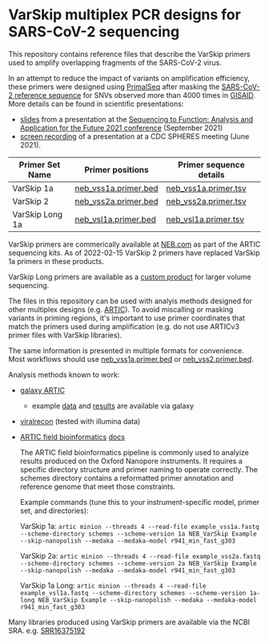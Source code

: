 # VarSkip multiplex PCR designs for SARS-CoV-2 sequencing

This repository contains reference files that describe the VarSkip primers used to amplify overlapping fragments of the SARS-CoV-2 virus.

In an attempt to reduce the impact of variants on amplification efficiency, these primers were designed using [PrimalSeq][1] after masking the [SARS-CoV-2 reference sequence][2] for SNVs observed more than 4000 times in [GISAID][3].
More details can be found in scientific presentations:
 -  [slides](https://slides.com/bwlang/varskip-sequencing-sfaf-2021-09-28) from a presentation at the [Sequencing to Function: Analysis and Application for the Future 2021 conference](http://sfafmeeting.org/index.html) (September 2021) 
 -  [screen recording](https://www.youtube.com/watch?v=4T6BF6F3-9w&t=2339s) of a presentation at a CDC SPHERES meeting (June 2021).

|Primer Set Name|Primer positions|Primer sequence details|
|-------------|---------------------------|-----|
|VarSkip 1a | [neb_vss1a.primer.bed](https://github.com/nebiolabs/VarSkip/blob/main/neb_vsl1a.primer.bed) |[neb_vss1a.primer.tsv](https://github.com/nebiolabs/VarSkip/blob/main/neb_vsl1a.primer.tsv)|
|VarSkip 2 | [neb_vss2a.primer.bed](https://github.com/nebiolabs/VarSkip/blob/main/neb_vss2a.primer.bed) |[neb_vss2a.primer.tsv](https://github.com/nebiolabs/VarSkip/blob/main/neb_vss2a.primer.tsv)|
|VarSkip Long 1a|[neb_vsl1a.primer.bed](https://github.com/nebiolabs/VarSkip/blob/main/neb_vsl1a.primer.bed) |[neb_vsl1a.primer.tsv](https://github.com/nebiolabs/VarSkip/blob/main/neb_vsl1a.primer.tsv)|

VarSkip primers are commerically available at [NEB.com](https://www.neb.com/applications/ngs-sample-prep-and-target-enrichment/nebnext-artic-products-for-sars-cov-2-sequencing) as part of the ARTIC sequencing kits.
As of 2022-02-15 VarSkip 2 primers have replaced VarSkip 1a primers in these products.

VarSkip Long primers are available as a [custom product](https://www.neb.com/customized-solutions/contact-us) for larger volume sequencing. 

The files in this repository can be used with analyis methods designed for other multiplex designs (e.g. [ARTIC](https://artic.network/ncov-2019)). To avoid miscalling or masking variants in priming regions, it's important to use primer coordinates that match the primers used during amplification (e.g. do not use ARTICv3 primer files with VarSkip libraries).

The same information is presented in multiple formats for convenience. Most workflows should use [neb_vss1a.primer.bed](https://github.com/nebiolabs/VarSkip/blob/main/neb_vss1a.primer.bed) or [neb_vss2.primer.bed](https://github.com/nebiolabs/VarSkip/blob/main/neb_vss2.primer.bed).  

Analysis methods known to work:
 - [galaxy ARTIC](https://usegalaxy.eu/u/sars-cov2-bot/w/covid-19-variation-analysis-on-artic-pe-data-3)
   - example [data](https://usegalaxy.eu/u/brad_langhorst/h/varskip-short-test-data) and [results](https://usegalaxy.eu/u/brad_langhorst/h/varskip-example-data---ivar-workflow-results) are available via galaxy
 - [viralrecon](https://nf-co.re/viralrecon) (tested with illumina data)
 - [ARTIC field bioinformatics](https://github.com/artic-network/fieldbioinformatics) [docs](https://artic.readthedocs.io/en/latest/?badge=latest)

   The ARTIC field bioinformatics pipeline is commonly used to analyize results produced on the Oxford Nanopore instruments. It requires a specific directory structure and primer naming to operate correctly. The schemes directory contains a reformatted primer annotation and reference genome that meet those constraints.

   Example commands (tune this to your instrument-specific model, primer set, and directories):

   VarSkip 1a: 
  `artic minion --threads 4 --read-file example_vss1a.fastq --scheme-directory schemes --scheme-version 1a NEB_VarSkip Example --skip-nanopolish --medaka --medaka-model r941_min_fast_g303`

   VarSkip 2a: 
  `artic minion --threads 4 --read-file example_vss2a.fastq --scheme-directory schemes --scheme-version 2a NEB_VarSkip Example --skip-nanopolish --medaka --medaka-model r941_min_fast_g303`

   VarSkip 1a Long: 
  `artic minion --threads 4 --read-file example_vsl1a.fastq --scheme-directory schemes --scheme-version 1a-long NEB_VarSkip Example --skip-nanopolish --medaka --medaka-model r941_min_fast_g303`

Many libraries produced using VarSkip primers are available via the NCBI SRA. e.g. [SRR16375192](https://trace.ncbi.nlm.nih.gov/Traces/sra/?run=SRR16375192)

[1]: <https://dx.doi.org/10.1186/s13059-018-1618-7> "PrimalSeq"
[2]: <https://www.ncbi.nlm.nih.gov/nuccore/MN908947> "MN908947.3"
[3]: <http://doi.org/10.17616/R3Q59F> "GISAID"
